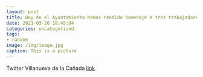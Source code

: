 ```yaml
---
layout: post
title: Hoy en el Ayuntamiento hemos rendido homenaje a tres trabajadores municipales con motivo de su jubilación. ¡Gracias por vuestra ...
date: 2021-03-26 18:45:04
categories: uncategorized
tags:
- random
image: /img/image.jpg
caption: This is a picture
---
```

Twitter Villanueva de la Cañada [link](https://twitter.com/AytoVDLCanada/status/1375449603697426439)

